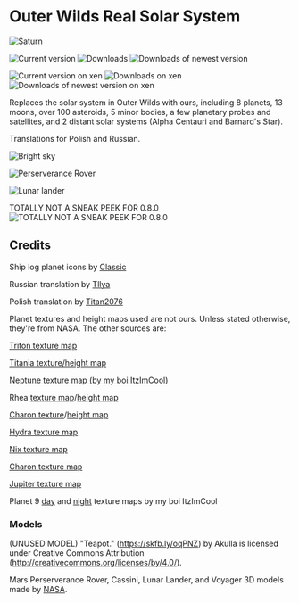 # Outer Wilds Real Solar System
![Saturn](https://user-images.githubusercontent.com/22628069/147424489-f453cb3b-1719-46b4-bac2-e97a6057ee73.png)

![Current version](https://img.shields.io/github/manifest-json/v/Minecraft633/outer-wilds-real-solar-system-titan-edition?color=gree&filename=manifest.json&style=for-the-badge)
![Downloads](https://img.shields.io/github/downloads/minecraft633/outer-wilds-real-solar-system-titan-edition/total?style=for-the-badge)
![Downloads of newest version](https://img.shields.io/github/downloads/minecraft633/outer-wilds-real-solar-system-titan-edition/latest/total?style=for-the-badge)

![Current version on xen](https://img.shields.io/github/manifest-json/v/xen-42/outer-wilds-real-solar-system?color=gree&filename=manifest.json&label=VERSION%20(XEN/OG)&style=for-the-badge)
![Downloads on xen](https://img.shields.io/github/downloads/xen-42/outer-wilds-real-solar-system/total?style=for-the-badge&label=DOWNLOADS%20(XEN/OG))
![Downloads of newest version on xen](https://img.shields.io/github/downloads/xen-42/outer-wilds-real-solar-system/latest/total?style=for-the-badge&label=DOWNLOADS@LATEST%20(XEN/OG))

Replaces the solar system in Outer Wilds with ours, including 8 planets, 13 moons, over 100 asteroids, 5 minor bodies, a few planetary probes and satellites, and 2 distant solar systems (Alpha Centauri and Barnard's Star).

Translations for Polish and Russian.

![Bright sky](https://user-images.githubusercontent.com/22628069/146660294-41484062-cc5e-49d8-b940-01467c121907.png)

![Perserverance Rover](https://user-images.githubusercontent.com/22628069/147908787-7ee451b6-459d-449f-8fa1-dbac6be82103.png)

![Lunar lander](https://user-images.githubusercontent.com/22628069/148104095-67424b8a-7307-4bcc-a5a9-138d97316e23.png)

TOTALLY NOT A SNEAK PEEK FOR 0.8.0
![TOTALLY NOT A SNEAK PEEK FOR 0.8.0](https://github.com/Minecraft633/outer-wilds-real-solar-system-titan-edition/assets/67232360/f5215e70-bbc8-4623-8980-a75266602889)


## Credits
Ship log planet icons by [Classic](https://github.com/ClassicalBro)

Russian translation by [Tllya](https://github.com/Tllya)

Polish translation by [Titan2076](https://github.com/Minecraft633)

Planet textures and height maps used are not ours. Unless stated otherwise, they're from NASA. The other sources are:

[Triton texture map](https://www.deviantart.com/neptuneprogaming/art/Triton-Texture-Map-713512330)

[Titania texture/height map](https://www.deviantart.com/astra-planetshine/art/Uranus-Project-Missing-Data-Titania-646920848)

[Neptune texture map (by my boi ItzImCool)](https://www.deviantart.com/itzimcool/art/Neptune-Texture-Map-2022-1029964249)

Rhea [texture map](https://www.deviantart.com/oleg-pluton/art/Rhea-texture-map-767818383)/[height map](https://www.deviantart.com/oleg-pluton/art/Rhea-elevation-map-767817482)

[Charon texture](https://www.deviantart.com/askaniy/art/Charon-Texture-Map-762245061)/[height map](https://astrogeology.usgs.gov/search/map/charon_new_horizons_lorri_mvic_global_dem_300m)

[Hydra texture map](https://www.deviantart.com/askaniy/art/Hydra-False-Color-Map-926623163)

[Nix texture map](https://www.deviantart.com/askaniy/art/Nix-False-Color-Map-926588947)

[Charon texture map](https://www.deviantart.com/askaniy/art/Charon-Texture-Map-762245061)

[Jupiter texture map](https://www.deviantart.com/askaniy/art/Jupiter-2018-Texture-Map-762588264)

Planet 9 [day](https://www.deviantart.com/itzimcool/art/Planet-9-Texture-Map-1032444338) and [night](https://www.deviantart.com/itzimcool/art/Planet-9-Night-Texture-Map-1032443927) texture maps by my boi ItzImCool

### Models

(UNUSED MODEL) "Teapot." (https://skfb.ly/oqPNZ) by Akulla is licensed under Creative Commons Attribution (http://creativecommons.org/licenses/by/4.0/).

Mars Perserverance Rover, Cassini, Lunar Lander, and Voyager 3D models made by [NASA](https://nasa3d.arc.nasa.gov/models).
